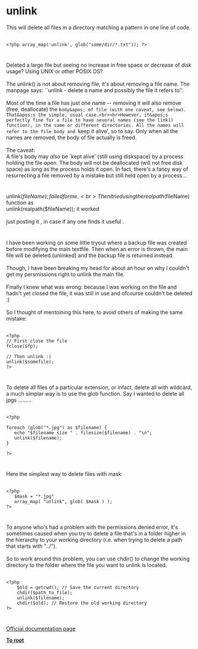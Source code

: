 # unlink



This will delete all files in a directory matching a pattern in one line of code.<br><br>

```
<?php array_map('unlink', glob("some/dir/*.txt")); ?>
```
  

#

Deleted a large file but seeing no increase in free space or decrease of disk usage? Using UNIX or other POSIX OS?<br><br>The unlink() is not about removing file, it&apos;s about removing a file name. The manpage says: ``unlink - delete a name and possibly the file it refers to&apos;&apos;.<br><br>Most of the time a file has just one name -- removing it will also remove (free, deallocate) the `body&apos; of file (with one caveat, see below). That&apos;s the simple, usual case.<br><br>However, it&apos;s perfectly fine for a file to have several names (see the link() function), in the same or different directories. All the names will refer to the file body and `keep it alive&apos;, so to say. Only when all the names are removed, the body of file actually is freed.<br><br>The caveat:<br>A file&apos;s body may *also* be `kept alive&apos; (still using diskspace) by a process holding the file open. The body will not be deallocated (will not free disk space) as long as the process holds it open. In fact, there&apos;s a fancy way of resurrecting a file removed by a mistake but still held open by a process...  

#

unlink($fileName); failed for me .<br>Then i tried using the realpath($fileName)  function as <br>unlink(realpath($fileName)); it worked <br><br>just posting it , in case if any one finds it useful .  

#

I have been working on some little tryout where a backup file was created before modifying the main textfile. Then when an error is thrown, the main file will be deleted (unlinked) and the backup file is returned instead.<br><br>Though, I have been breaking my head for about an hour on why I couldn&apos;t get my persmissions right to unlink the main file.<br><br>Finally I knew what was wrong: because I was working on the file and hadn&apos;t yet closed the file, it was still in use and ofcourse couldn&apos;t be deleted :)<br><br>So I thought of mentoining this here, to avoid others of making the same mistake:<br><br>

```
<?php
// First close the file
fclose($fp);

// Then unlink :)
unlink($somefile);
?>
```
  

#

To delete all files of a particular extension, or infact, delete all with wildcard, a much simplar way is to use the glob function.  Say I wanted to delete all jpgs .........<br><br>

```
<?php

foreach (glob("*.jpg") as $filename) {
   echo "$filename size " . filesize($filename) . "\n";
   unlink($filename);
}

?>
```
  

#

Here the simplest way to delete files with mask<br><br>

```
<?php
   $mask = "*.jpg"
   array_map( "unlink", glob( $mask ) );
?>
```
  

#

To anyone who&apos;s had a problem with the permissions denied error, it&apos;s sometimes caused when you try to delete a file that&apos;s in a folder higher in the hierarchy to your working directory (i.e. when trying to delete a path that starts with "../").<br><br>So to work around this problem, you can use chdir() to change the working directory to the folder where the file you want to unlink is located.<br><br>

```
<?php
    $old = getcwd(); // Save the current directory
    chdir($path_to_file);
    unlink($filename);
    chdir($old); // Restore the old working directory    
?>
```
  

#

[Official documentation page](https://www.php.net/manual/en/function.unlink.php)

**[To root](/README.md)**